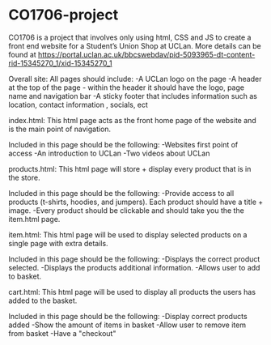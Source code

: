 # CO1706-project

CO1706 is a project that involves only using html, CSS and JS to create a front end website for a Student’s Union Shop at UCLan. More details can be found at https://portal.uclan.ac.uk/bbcswebdav/pid-5093965-dt-content-rid-15345270_1/xid-15345270_1

Overall site:
All pages should include:
-A UCLan logo on the page
-A header at the top of the page - within the header it should have the logo, page name and navigation bar
-A sticky footer that includes information such as location, contact information , socials, ect

index.html:
This html page acts as the front home page of the website and is the main point of navigation.

Included in this page should be the following:
-Websites first point of access
-An introduction to UCLan
-Two videos about UCLan

products.html:
This html page will store + display every product that is in the store.

Included in this page should be the following:
-Provide access to all products (t-shirts, hoodies, and jumpers). Each product should have a title + image.
-Every product should be clickable and should take you the the item.html page.

item.html:
This html page will be used to display selected products on a single page with extra details.

Included in this page should be the following:
-Displays the correct product selected.
-Displays the products additional information.
-Allows user to add to basket.

cart.html:
This html page will be used to display all products the users has added to the basket.

Included in this page should be the following:
-Display correct products added
-Show the amount of items in basket
-Allow user to remove item from basket
-Have a "checkout"
